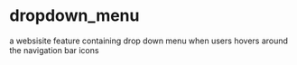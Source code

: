 # dropdown_menu
a websisite feature containing drop down menu when users hovers around the navigation bar icons 
